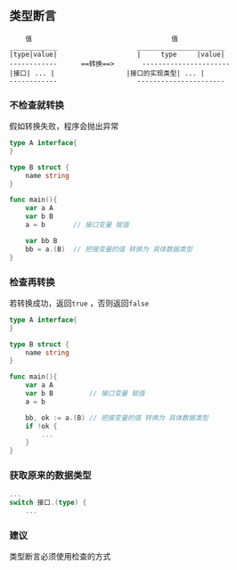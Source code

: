 ##  类型断言 
```shell
	值									值
____________					______________________
|type|value|					|     type	   |value|
------------	  ==转换==>		----------------------
|接口| ... |					|接口的实现类型| ... |
------------					----------------------
```

###   不检查就转换
假如转换失败，程序会抛出异常
```go
type A interface{
}

type B struct {
	name string
}

func main(){
	var a A
	var b B
	a = b		// 接口变量 赋值

	var bb B
	bb = a.(B)	// 把接变量的值 转换为 具体数据类型
}
```



###   检查再转换
若转换成功，返回`true` ，否则返回`false` 
```go
type A interface{
}

type B struct {
	name string
}

func main(){
	var a A
	var b B			// 接口变量 赋值
	a = b

	bb, ok := a.(B)	// 把接变量的值 转换为 具体数据类型
	if !ok {
		...
	}
}
```


###   获取原来的数据类型
```go
...
switch 接口.(type) {
	...
```


###   建议
类型断言必须使用检查的方式
